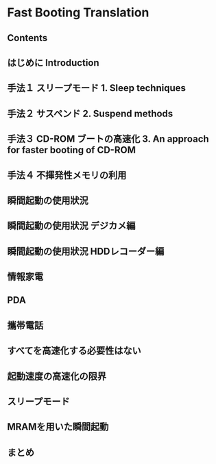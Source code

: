 # Fast Booting Translation
## Contents
## はじめに Introduction
## 手法１ スリープモード 1. Sleep techniques
## 手法２ サスペンド 2. Suspend methods
## 手法３ CD-ROM ブートの高速化 3. An approach for faster booting of CD-ROM
## 手法４ 不揮発性メモリの利用
## 瞬間起動の使用狀況
## 瞬間起動の使用狀況 デジカメ編
## 瞬間起動の使用狀況 HDDレコーダー編
## 情報家電
## PDA
## 攜帯電話
## すべてを高速化する必要性はない
## 起動速度の高速化の限界
## スリープモード
## MRAMを用いた瞬間起動
## まとめ
